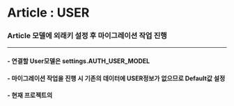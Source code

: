 # Article : USER

### Article 모델에 외래키 설정 후 마이그레이션 작업 진행

----

#### - 연결할 User모델은 settings.AUTH_USER_MODEL

#### - 마이그레이션 작업을 진행 시 기존의 데이터에 USER정보가 없으므로 Default값 설정

#### - 현재 프로젝트의